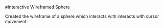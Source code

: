 #Interactive Wireframed Sphere

Created the wireframe of a sphere which interacts with interacts with cursor movement.
